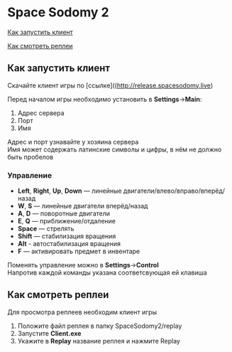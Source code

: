 # Space Sodomy 2
[Как запустить клиент](#client)

[Как смотреть реплеи](#replay)

## <a id="client" />Как запустить клиент

Скачайте клиент игры по [ссылке]((http://release.spacesodomy.live)
 
Перед началом игры необходимо установить в **Settings**->**Main**: 
1. Адрес сервера
2. Порт
3. Имя

Адрес и порт узнавайте у хозяина сервера <br>
Имя может содержать латинские символы и цифры, в нём не должно быть пробелов <br>


### Управление
- **Left**, **Right**, **Up**, **Down** — линейные двигатели/влево/вправо/вперёд/назад
- **W**, **S** — линейные двигатели вперёд/назад
- **A**, **D** — поворотные двигатели
- **E**, **Q** — приближение/отдаление
- **Space** — стрелять
- **Shift** — стабилизация вращения
- **Alt** - автостабилизация вращения
- **F** — активировать предмет в инвентаре

Поменять управление можно в **Settings**->**Control** <br>
Напротив каждой команды указана соответсвующая ей клавиша <br>

## <a id="replay" />Как смотреть реплеи
Для просмотра реплеев необходим клиент игры

1. Положите файл реплея в папку SpaceSodomy2/replay
2. Запустите **Client.exe**
3. Укажите в **Replay** название реплея и нажмите Replay
